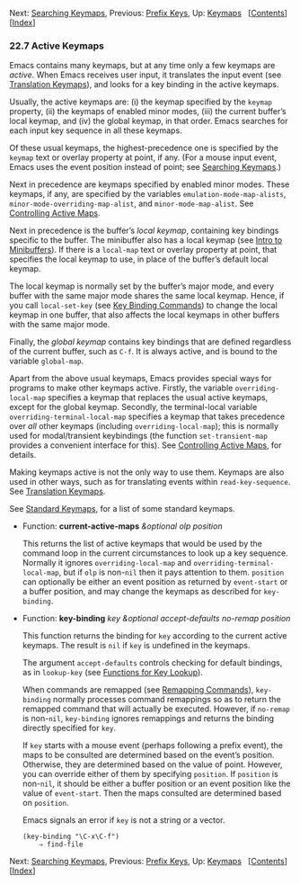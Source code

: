 <!-- This is the GNU Emacs Lisp Reference Manual
corresponding to Emacs version 27.2.

Copyright (C) 1990-1996, 1998-2021 Free Software Foundation,
Inc.

Permission is granted to copy, distribute and/or modify this document
under the terms of the GNU Free Documentation License, Version 1.3 or
any later version published by the Free Software Foundation; with the
Invariant Sections being "GNU General Public License," with the
Front-Cover Texts being "A GNU Manual," and with the Back-Cover
Texts as in (a) below.  A copy of the license is included in the
section entitled "GNU Free Documentation License."

(a) The FSF's Back-Cover Text is: "You have the freedom to copy and
modify this GNU manual.  Buying copies from the FSF supports it in
developing GNU and promoting software freedom." -->

<!-- Created by GNU Texinfo 6.7, http://www.gnu.org/software/texinfo/ -->

Next: [Searching Keymaps](Searching-Keymaps.html), Previous: [Prefix Keys](Prefix-Keys.html), Up: [Keymaps](Keymaps.html)   \[[Contents](index.html#SEC_Contents "Table of contents")]\[[Index](Index.html "Index")]

### 22.7 Active Keymaps

Emacs contains many keymaps, but at any time only a few keymaps are *active*. When Emacs receives user input, it translates the input event (see [Translation Keymaps](Translation-Keymaps.html)), and looks for a key binding in the active keymaps.

Usually, the active keymaps are: (i) the keymap specified by the `keymap` property, (ii) the keymaps of enabled minor modes, (iii) the current buffer’s local keymap, and (iv) the global keymap, in that order. Emacs searches for each input key sequence in all these keymaps.

Of these usual keymaps, the highest-precedence one is specified by the `keymap` text or overlay property at point, if any. (For a mouse input event, Emacs uses the event position instead of point; see [Searching Keymaps](Searching-Keymaps.html).)

Next in precedence are keymaps specified by enabled minor modes. These keymaps, if any, are specified by the variables `emulation-mode-map-alists`, `minor-mode-overriding-map-alist`, and `minor-mode-map-alist`. See [Controlling Active Maps](Controlling-Active-Maps.html).

Next in precedence is the buffer’s *local keymap*, containing key bindings specific to the buffer. The minibuffer also has a local keymap (see [Intro to Minibuffers](Intro-to-Minibuffers.html)). If there is a `local-map` text or overlay property at point, that specifies the local keymap to use, in place of the buffer’s default local keymap.

The local keymap is normally set by the buffer’s major mode, and every buffer with the same major mode shares the same local keymap. Hence, if you call `local-set-key` (see [Key Binding Commands](Key-Binding-Commands.html)) to change the local keymap in one buffer, that also affects the local keymaps in other buffers with the same major mode.

Finally, the *global keymap* contains key bindings that are defined regardless of the current buffer, such as `C-f`. It is always active, and is bound to the variable `global-map`.

Apart from the above usual keymaps, Emacs provides special ways for programs to make other keymaps active. Firstly, the variable `overriding-local-map` specifies a keymap that replaces the usual active keymaps, except for the global keymap. Secondly, the terminal-local variable `overriding-terminal-local-map` specifies a keymap that takes precedence over *all* other keymaps (including `overriding-local-map`); this is normally used for modal/transient keybindings (the function `set-transient-map` provides a convenient interface for this). See [Controlling Active Maps](Controlling-Active-Maps.html), for details.

Making keymaps active is not the only way to use them. Keymaps are also used in other ways, such as for translating events within `read-key-sequence`. See [Translation Keymaps](Translation-Keymaps.html).

See [Standard Keymaps](Standard-Keymaps.html), for a list of some standard keymaps.

*   Function: **current-active-maps** *\&optional olp position*

    This returns the list of active keymaps that would be used by the command loop in the current circumstances to look up a key sequence. Normally it ignores `overriding-local-map` and `overriding-terminal-local-map`, but if `olp` is non-`nil` then it pays attention to them. `position` can optionally be either an event position as returned by `event-start` or a buffer position, and may change the keymaps as described for `key-binding`.

<!---->

*   Function: **key-binding** *key \&optional accept-defaults no-remap position*

    This function returns the binding for `key` according to the current active keymaps. The result is `nil` if `key` is undefined in the keymaps.

    The argument `accept-defaults` controls checking for default bindings, as in `lookup-key` (see [Functions for Key Lookup](Functions-for-Key-Lookup.html)).

    When commands are remapped (see [Remapping Commands](Remapping-Commands.html)), `key-binding` normally processes command remappings so as to return the remapped command that will actually be executed. However, if `no-remap` is non-`nil`, `key-binding` ignores remappings and returns the binding directly specified for `key`.

    If `key` starts with a mouse event (perhaps following a prefix event), the maps to be consulted are determined based on the event’s position. Otherwise, they are determined based on the value of point. However, you can override either of them by specifying `position`. If `position` is non-`nil`, it should be either a buffer position or an event position like the value of `event-start`. Then the maps consulted are determined based on `position`.

    Emacs signals an error if `key` is not a string or a vector.

        (key-binding "\C-x\C-f")
            ⇒ find-file

Next: [Searching Keymaps](Searching-Keymaps.html), Previous: [Prefix Keys](Prefix-Keys.html), Up: [Keymaps](Keymaps.html)   \[[Contents](index.html#SEC_Contents "Table of contents")]\[[Index](Index.html "Index")]
